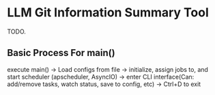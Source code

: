 # LLM Git Information Summary Tool
TODO.
## Basic Process For main()
execute main() -> Load configs from file -> initialize, assign jobs to, and start scheduler (apscheduler, AsyncIO) -> enter CLI interface(Can: add/remove tasks, watch status, save to config, etc) -> Ctrl+D to exit
